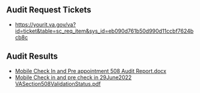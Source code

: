 ## Audit Request Tickets

- https://yourit.va.gov/va?id=ticket&table=sc_req_item&sys_id=eb090d761b50d990d11ccbf7624bcb8c

## Audit Results

- [Mobile Check In and Pre appointment 508 Audit Report.docx](https://github.com/department-of-veterans-affairs/va.gov-team/files/13395542/Mobile.Check.In.and.Pre.appointment.508.Audit.Report.docx)
- [Mobile Check in and pre check in 29June2022 VASection508ValidationStatus.pdf](https://github.com/department-of-veterans-affairs/va.gov-team/files/13395541/Mobile.Check.in.and.pre.check.in.29June2022.VASection508ValidationStatus.pdf)
